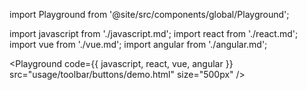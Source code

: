 import Playground from '@site/src/components/global/Playground';

import javascript from './javascript.md';
import react from './react.md';
import vue from './vue.md';
import angular from './angular.md';

<Playground code={{ javascript, react, vue, angular }} src="usage/toolbar/buttons/demo.html" size="500px" />
